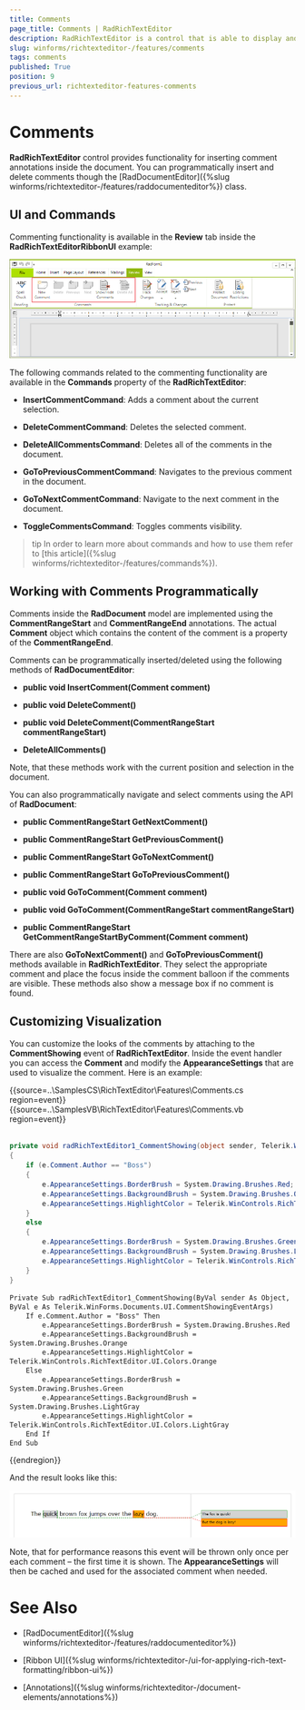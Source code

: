 ```yaml
---
title: Comments
page_title: Comments | RadRichTextEditor
description: RadRichTextEditor is a control that is able to display and edit rich-text content including formatted text arranged in pages, paragraphs, spans (runs), tables, etc.
slug: winforms/richtexteditor-/features/comments
tags: comments
published: True
position: 9
previous_url: richtexteditor-features-comments
---
```


# Comments

__RadRichTextEditor__ control provides functionality for inserting comment annotations inside the document. You can programmatically insert and delete comments though the [RadDocumentEditor]({%slug winforms/richtexteditor-/features/raddocumenteditor%}) class.
      
## UI and Commands

Commenting functionality is available in the **Review** tab inside the **RadRichTextEditorRibbonUI** example:

![richtexteditor-features-comments 001](images/richtexteditor-features-comments001.png)

The following commands related to the commenting functionality are available in the **Commands** property of the **RadRichTextEditor**:
        
* __InsertCommentCommand__: Adds a comment about the current selection.
            
* __DeleteCommentCommand__: Deletes the selected comment.
            
* __DeleteAllCommentsCommand__: Deletes all of the comments in the document.
            
* __GoToPreviousCommentCommand__: Navigates to the previous comment in the document.
            
* __GoToNextCommentCommand__: Navigate to the next comment in the document.
            
* __ToggleCommentsCommand__: Toggles comments visibility.
            
>tip In order to learn more about commands and how to use them refer to [this article]({%slug winforms/richtexteditor-/features/commands%}).
>

## Working with Comments Programmatically

Comments inside the __RadDocument__ model are implemented using the __CommentRangeStart__ and __CommentRangeEnd__ annotations. The actual __Comment__ object which contains the content of the comment is a property of the __CommentRangeEnd__.
        
Comments can be programmatically inserted/deleted using the following methods of __RadDocumentEditor__:
        
* __public void InsertComment(Comment comment)__

* __public void DeleteComment()__

* __public void DeleteComment(CommentRangeStart commentRangeStart)__

* __DeleteAllComments()__

Note, that these methods work with the current position and selection in the document.
        
You can also programmatically navigate and select comments using the API of __RadDocument__:
        
* __public CommentRangeStart GetNextComment()__

* __public CommentRangeStart GetPreviousComment()__

* __public CommentRangeStart GoToNextComment()__

* __public CommentRangeStart GoToPreviousComment()__

* __public void GoToComment(Comment comment)__

* __public void GoToComment(CommentRangeStart commentRangeStart)__

* __public CommentRangeStart GetCommentRangeStartByComment(Comment comment)__

There are also __GoToNextComment()__ and __GoToPreviousComment()__ methods available in __RadRichTextEditor__. They select the appropriate comment and place the focus inside the comment balloon if the comments are visible.  These methods also show a message box if no comment is found.
        
## Customizing Visualization

You can customize the looks of the comments by attaching to the __CommentShowing__ event of __RadRichTextEditor__.   Inside the event handler you can access the __Comment__ and modify the __AppearanceSettings__ that are used to  visualize the comment. Here is an example:

{{source=..\SamplesCS\RichTextEditor\Features\Comments.cs region=event}} 
{{source=..\SamplesVB\RichTextEditor\Features\Comments.vb region=event}} 

````C#
        
private void radRichTextEditor1_CommentShowing(object sender, Telerik.WinForms.Documents.UI.CommentShowingEventArgs e)
{
    if (e.Comment.Author == "Boss")
    {
        e.AppearanceSettings.BorderBrush = System.Drawing.Brushes.Red;
        e.AppearanceSettings.BackgroundBrush = System.Drawing.Brushes.Orange;
        e.AppearanceSettings.HighlightColor = Telerik.WinControls.RichTextEditor.UI.Colors.Orange;
    }
    else
    {
        e.AppearanceSettings.BorderBrush = System.Drawing.Brushes.Green;
        e.AppearanceSettings.BackgroundBrush = System.Drawing.Brushes.LightGray;
        e.AppearanceSettings.HighlightColor = Telerik.WinControls.RichTextEditor.UI.Colors.LightGray;
    }
}

````
````VB.NET
Private Sub radRichTextEditor1_CommentShowing(ByVal sender As Object, ByVal e As Telerik.WinForms.Documents.UI.CommentShowingEventArgs)
    If e.Comment.Author = "Boss" Then
        e.AppearanceSettings.BorderBrush = System.Drawing.Brushes.Red
        e.AppearanceSettings.BackgroundBrush = System.Drawing.Brushes.Orange
        e.AppearanceSettings.HighlightColor = Telerik.WinControls.RichTextEditor.UI.Colors.Orange
    Else
        e.AppearanceSettings.BorderBrush = System.Drawing.Brushes.Green
        e.AppearanceSettings.BackgroundBrush = System.Drawing.Brushes.LightGray
        e.AppearanceSettings.HighlightColor = Telerik.WinControls.RichTextEditor.UI.Colors.LightGray
    End If
End Sub

````

{{endregion}} 

And the result looks like this:

![richtexteditor-features-comments 002](images/richtexteditor-features-comments002.png)

Note, that for performance reasons this event will be thrown only once per each comment – the first time it is shown. The __AppearanceSettings__ will then be cached and used for the associated comment when needed.
        
# See Also

 * [RadDocumentEditor]({%slug winforms/richtexteditor-/features/raddocumenteditor%})

 * [Ribbon UI]({%slug winforms/richtexteditor-/ui-for-applying-rich-text-formatting/ribbon-ui%})

 * [Annotations]({%slug winforms/richtexteditor-/document-elements/annotations%})
